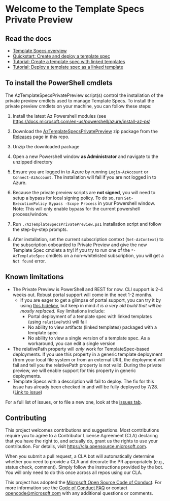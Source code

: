 # Welcome to the Template Specs Private Preview

## Read the docs

* [Template Specs overview](https://docs.microsoft.com/azure/azure-resource-manager/templates/template-specs)
* [Quickstart: Create and deploy a template spec](https://docs.microsoft.com/azure/azure-resource-manager/templates/quickstart-create-template-specs)
* [Tutorial: Create a template spec with linked templates](https://docs.microsoft.com/azure/azure-resource-manager/templates/template-specs-create-linked)
* [Tutorial: Deploy a template spec as a linked template](https://docs.microsoft.com/azure/azure-resource-manager/templates/template-specs-deploy-linked-template)

## To install the PowerShell cmdlets

The AzTemplateSpecsPrivatePreview script(s) control the installation of the private preview cmdlets used to manage Template Specs. To install the private preview cmdlets on your machine, you can follow these steps:

1. Install the latest Az Powershell modules (see https://docs.microsoft.com/en-us/powershell/azure/install-az-ps)

1. Download the [AzTemplateSpecsPrivatePreview](https://github.com/Azure/template-specs/releases/download/v0.1.5/AzTemplateSpecsPrivatePreview.zip) zip package from the [Releases](https://github.com/Azure/template-specs/releases) page in this repo.
1. Unzip the downloaded package
1. Open a new Powershell window **as Administrator** and navigate to the unzipped directory
1. Ensure you are logged in to Azure by running `Login-AzAccount` or `Connect-AzAccount`. The installation will fail if you are not logged in to Azure.
1. Because the private preview scripts are **not signed**, you will need to setup a bypass for local signing policy. To do so, run `Set-ExecutionPolicy Bypass -Scope Process` in your Powershell window. Note: This will only enable bypass for the current powershell process/window.
1. Run `./AzTemplateSpecsPrivatePreview.ps1` installation script and follow the step-by-step prompts.
1. After installation, set the current subscription context (`Set-AzContext`) to the subscription onboarded to Private Preview and give the new Template Spec cmdlets a try! If you try to run one of the `*-AzTemplateSpec` cmdlets on a non-whitelisted subscription, you will get a `Not found` error.

## Known limitations

* The Private Preview is PowerShell and REST for now. CLI support is 2-4 weeks out. Robust portal support will come in the next 1-2 months.
  * If you are eager to get a glimpse of portal support, you can try it by using [this hidekey](https://ms.portal.azure.com/?feature.showassettypes=Microsoft_Azure_TemplateSpecs_ArmTemplateSpecsHub&Microsoft_Azure_TemplateSpecs=true&feature.canmodifyextensions=true#blade/Microsoft_Azure_TemplateSpecs/TemplateSpecsMenuBlade/TemplatesList), but keep in mind *it is a very old build that will be mostly replaced.* Key limitations include:	
    * Portal deployment of a template spec with linked templates (using `relativePath`) will fail	
    * No ability to view artifacts (linked templates) packaged with a template spec
    * No ability to view a single version of a template spec. As a workaround, you can edit a single version 
* The relativePath property will *only* work for TemplateSpec-based deployments. If you use this property in a generic template deployment (from your local file system or from an external URI), the deployment will fail and tell you the relativePath property is not valid. During the private preview, we will enable support for this property in generic deployments.
* Template Specs with a description will fail to deploy. The fix for this issue has already been checked in and will be fully deployed by 7/28. ([Link to issue](https://github.com/Azure/template-specs/issues/13))

For a full list of issues, or to file a new one, look at the [issues tab](https://github.com/azure/template-specs/issues).

## Contributing

This project welcomes contributions and suggestions.  Most contributions require you to agree to a
Contributor License Agreement (CLA) declaring that you have the right to, and actually do, grant us
the rights to use your contribution. For details, visit https://cla.opensource.microsoft.com.

When you submit a pull request, a CLA bot will automatically determine whether you need to provide
a CLA and decorate the PR appropriately (e.g., status check, comment). Simply follow the instructions
provided by the bot. You will only need to do this once across all repos using our CLA.

This project has adopted the [Microsoft Open Source Code of Conduct](https://opensource.microsoft.com/codeofconduct/).
For more information see the [Code of Conduct FAQ](https://opensource.microsoft.com/codeofconduct/faq/) or
contact [opencode@microsoft.com](mailto:opencode@microsoft.com) with any additional questions or comments.
